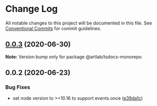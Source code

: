 # Change Log

All notable changes to this project will be documented in this file.
See [Conventional Commits](https://conventionalcommits.org) for commit guidelines.

## [0.0.3](https://github.com/artlab/artlab-commons/compare/@artlab/tsdocs-monorepo@0.0.2...@artlab/tsdocs-monorepo@0.0.3) (2020-06-30)

**Note:** Version bump only for package @artlab/tsdocs-monorepo





## 0.0.2 (2020-06-23)


### Bug Fixes

* set node version to >=10.16 to support events.once ([e39da1c](https://github.com/artlab/artlab-commons/commit/e39da1ca47728eafaf83c10ce35b09b03b6a4edc))

